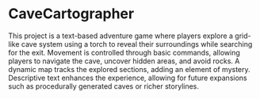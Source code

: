 # CaveCartographer
This project is a text-based adventure game where players explore a grid-like cave system using a torch to reveal their surroundings while searching for the exit. Movement is controlled through basic commands, allowing players to navigate the cave, uncover hidden areas, and avoid rocks. A dynamic map tracks the explored sections, adding an element of mystery. Descriptive text enhances the experience, allowing for future expansions such as procedurally generated caves or richer storylines.
